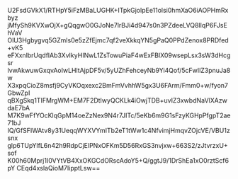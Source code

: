 U2FsdGVkX1/RTHpY5iFzMBaLUGHK+ITpkGjolpEe11olsi0hmXaO6iAOPHmRxbyz
jMfySh9KVXwOjX+gQqgwO0GJoNe7lrBJi4d947s0n3PZdeeLVQ8lIqP6FJsEhVaV
OlU3Hgbygvq5GZmls0e5zZfEjmc7qf2veXkkqYN5gPaQ0PPdZenox8PRDfed+vK5
eFXxnlbrUqdflAb3XvIkyHINwL1ZsTowuPiaF4wExFBIX09wsepLsx3sW3dHcgsr
lvwAkwuwGxqvAoIwLHltAjpDF5v/5yUZhFehceyNb9Yi4Qof/5cFwIlZ3pnuJa8w
X3xpqCioZ8msfj9CyVKOqxexc2BmFmVvhhW5gx3U6FArm/Fmm0+w/fyon7GbwZpI
qBXgSkq1TIFMrgWM+EM7F2DtIwyQCKLk4iOwjTDB+uvIZ3xwbdNaVlXAzwdaE7bA
M7K9wFfYOcKlqGpM14oeZzNex9N4r7JITc/5eKb6m9G1sFzyKGHpPfgpT2ae71bJ
IQ/GfSFIWAtv8y31UeqqWYXVYmITb2eT1tWw1c4NfvimjHmqvZOjcVE/VBU1zsnx
glp6TUpYlfL6n42h9RdpCjElPNxOFKm5D56RxGS3nvjxw+663S2/zJtvrzxU+sof
K00h60Mprj1I0VYtVB4XxOKGCdORscAdoY5+Q/ggtJ9/1DrShEa1xO0rztScf6pY
CEqd4xslaQioM7IipptLsw==
